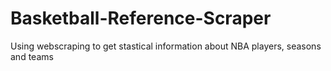 # Basketball-Reference-Scraper
Using webscraping to get stastical information about NBA players, seasons and teams

